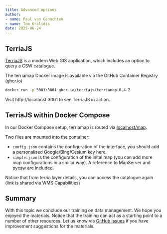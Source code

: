 ```yaml
---
title: Advanced options
author: 
- name: Paul van Genuchten 
- name: Tom Kralidis
date: 2025-06-24
---
```


## TerriaJS

[TerriaJS](https://terria.io) is a modern Web GIS application, which includes an option to query a CSW catalogue. 

The terriamap Docker image is available via the GitHub Container Registry (ghcr.io)

```bash
docker run -p 3001:3001 ghcr.io/terriajs/terriamap:0.4.2
```

Visit http://localhost:3001 to see TerriaJS in action. 

## TerriaJS within Docker Compose

In our Docker Compose setup, terriamap is routed via [localhost/map](http://localhost/map).

Two files are mounted into the container:

- `config.json` contains the configuration of the interface, you should add a personalised Google/Bing/Cesium key here.
- `simple.json` is the configuration of the inital map (you can add more map configurations in a smilar way). A reference to MapServer and pycsw are included.

Notice that from terria layer details, you can access the catalogue again (link is shared via WMS Capabilities)

## Summary

With this topic we conclude our training on data management. We hope you enjoyed the materials. Notice that the training can act as a starting point to a number of other resources. Let us know via [GitHub issues](https://github.com/lsc-hubs/hub-core/issues) if you have improvement suggestions for the materials.
